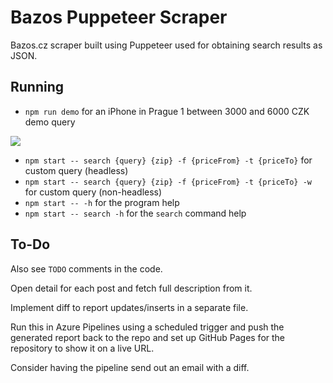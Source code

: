 # Bazos Puppeteer Scraper

Bazos.cz scraper built using Puppeteer used for obtaining search results as JSON.

## Running

- `npm run demo` for an iPhone in Prague 1 between 3000 and 6000 CZK demo query

![](demo.gif)

- `npm start -- search {query} {zip} -f {priceFrom} -t {priceTo}` for custom query (headless)
- `npm start -- search {query} {zip} -f {priceFrom} -t {priceTo} -w` for custom query (non-headless)
- `npm start -- -h` for the program help
- `npm start -- search -h` for the `search` command help

## To-Do

Also see `TODO` comments in the code.

Open detail for each post and fetch full description from it.

Implement diff to report updates/inserts in a separate file.

Run this in Azure Pipelines using a scheduled trigger and
push the generated report back to the repo and set up GitHub
Pages for the repository to show it on a live URL.

Consider having the pipeline send out an email with a diff.
